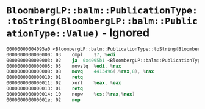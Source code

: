 # `BloombergLP::balm::PublicationType::toString(BloombergLP::balm::PublicationType::Value)` - Ignored

```nasm
00000000004095a0 <BloombergLP::balm::PublicationType::toString(BloombergLP::balm::PublicationType::Value)>:
0000000000000000: 03	cmpl	$7, %edi
0000000000000003: 02	ja	0x4095b1 <BloombergLP::balm::PublicationType::toString(BloombergLP::balm::PublicationType::Value)+0x11>
0000000000000005: 03	movslq	%edi, %rax
0000000000000008: 08	movq	4413496(,%rax,8), %rax
0000000000000010: 01	retq	
0000000000000011: 02	xorl	%eax, %eax
0000000000000013: 01	retq	
0000000000000014: 10	nopw	%cs:(%rax,%rax)
000000000000001e: 02	nop	
```
